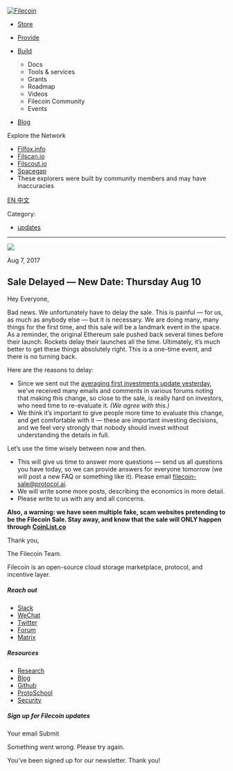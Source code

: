 [ ![Filecoin](../../../images/filecoin-logo.svg) ](../../../)

  * [Store](../../../store/)
  * [Provide](../../../provide/)
  * [Build](../../../build/)

    * Docs
    * Tools & services
    * Grants
    * Roadmap
    * Videos
    * Filecoin Community
    * Events

  * [Blog](../../../blog/)

Explore the Network

  * [Filfox.info](https://filfox.info/en)
  * [Filscan.io](https://filscan.io/#/tipset/chain)
  * [Filscout.io](https://filscout.io/en/)
  * [Spacegap](https://spacegap.github.io)
  * These explorers were built by community members and may have inaccuracies

[ EN ](../../../en) [ 中文 ](../../../zh-cn)

Category:

  * [updates](../../../blog/updates)

  *   *   * 

![](../../../images/icons/social/share.svg)

Aug 7, 2017  

## Sale Delayed — New Date: Thursday Aug 10

Hey Everyone,

Bad news. We unfortunately have to delay the sale. This is painful — for us,
as much as anybody else — but it is necessary. We are doing many, many things
for the first time, and this sale will be a landmark event in the space. As a
reminder, the original Ethereum sale pushed back several times before their
launch. Rockets delay their launches all the time. Ultimately, it’s much
better to get these things absolutely right. This is a one-time event, and
there is no turning back.

Here are the reasons to delay:

  * Since we sent out the [averaging first investments update yesterday](https://ipfs.io/ipfs/QmUPsd4gsChXcLa2dtXSW3yFadJU579NJLSuNBtx8pqdAJ/2-update-first-hr-average.html), we’ve received many emails and comments in various forums noting that making this change, so close to the sale, is really hard on investors, who need time to re-evaluate it. _(We agree with this.)_
  * We think it’s important to give people more time to evaluate this change, and get comfortable with it — these are important investing decisions, and we feel very strongly that nobody should invest without understanding the details in full.

Let’s use the time wisely between now and then.

  * This will give us time to answer more questions — send us all questions you have today, so we can provide answers for everyone tomorrow (we will post a new FAQ or something like it). Please email [filecoin-sale@protocol.ai](mailto:filecoin-sale@protocol.ai).
  * We will write some more posts, describing the economics in more detail.
  * Please write to us with any and all concerns.

**Also, a warning: we have seen multiple fake, scam websites pretending to be
the Filecoin Sale. Stay away, and know that the sale will ONLY happen
through** [**CoinList.co**](https://coinlist.co/)

Thank you,

The Filecoin Team.

Filecoin is an open-source cloud storage marketplace, protocol, and incentive
layer.

##### Reach out

  * [Slack ](https://filecoin.io/slack)
  * [WeChat  ](https://weixin.qq.com/r/1xz54Y-EctINrcuC90nF)
  * [Twitter ](https://twitter.com/Filecoin)
  * [Forum ](https://github.com/filecoin-project/community#forums)
  * [Matrix ](https://riot.im/app/#/group/+filecoin:matrix.org)

##### Resources

  * [Research](https://research.filecoin.io/)
  * [Blog](https://filecoin.io/blog/)
  * [Github](https://github.com/filecoin-project)
  * [ProtoSchool](https://proto.school/course/filecoin)
  * [Security](https://security.filecoin.io/)

##### Sign up for Filecoin updates

Your email Submit

Something went wrong. Please try again.

You’ve been signed up for our newsletter. Thank you!

